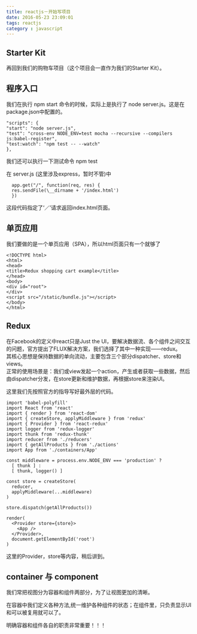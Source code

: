 ```yaml
---
title: reactjs－开始写项目
date: 2016-05-23 23:09:01
tags: reactjs
category : javascript
---
```


## Starter Kit  

再回到我们的购物车项目（这个项目会一直作为我们的Starter Kit）。

## 程序入口

我们在执行 npm start 命令的时候，实际上是执行了 node server.js。这是在package.json中配置的。  
<!-- more -->
    "scripts": {
    "start": "node server.js",
    "test": "cross-env NODE_ENV=test mocha --recursive --compilers js:babel-register",
    "test:watch": "npm test -- --watch"
    },

  我们还可以执行一下测试命令 npm test

  在 server.js (这里涉及express，暂时不管)中  

      app.get("/", function(req, res) {
      res.sendFile(\__dirname + '/index.html')
      })

  这段代码指定了‘／’请求返回index.html页面。

## 单页应用   

我们要做的是一个单页应用（SPA），所以html页面只有一个就够了  

    <!DOCTYPE html>
    <html>
    <head>
    <title>Redux shopping cart example</title>
    </head>
    <body>
    <div id="root">
    </div>
    <script src="/static/bundle.js"></script>
    </body>
    </html>

## Redux  

在Facebook的定义中react只是Just the UI，要解决数据流、各个组件之间交互的问题，官方提出了FLUX解决方案，我们选择了其中一种实现——redux。  
其核心思想是保持数据的单向流动，主要包含三个部分dispatcher、store和views。  
正常的使用场景是：我们或view发起一个action，产生或者获取一些数据，然后由dispatcher分发，在store更新和维护数据，再根据store来渲染UI。  

这里我们先按照官方的指导写好最外层的代码。

    import 'babel-polyfill'
    import React from 'react'
    import { render } from 'react-dom'
    import { createStore, applyMiddleware } from 'redux'
    import { Provider } from 'react-redux'
    import logger from 'redux-logger'
    import thunk from 'redux-thunk'
    import reducer from './reducers'
    import { getAllProducts } from './actions'
    import App from './containers/App'

    const middleware = process.env.NODE_ENV === 'production' ?
      [ thunk ] :
      [ thunk, logger() ]

    const store = createStore(
      reducer,
      applyMiddleware(...middleware)
    )

    store.dispatch(getAllProducts())

    render(
      <Provider store={store}>
        <App />
      </Provider>,
      document.getElementById('root')
    )

这里的Provider，store等内容，稍后讲到。

## container 与 component  

我们常把视图分为容器和组件两部分，为了让视图更加的清晰。

在容器中我们定义各种方法,统一维护各种组件的状态；在组件里，只负责显示UI和可以被复用就可以了。

明确容器和组件各自的职责非常重要！！！
